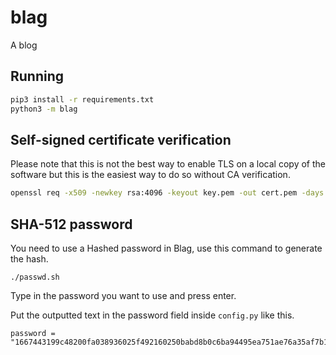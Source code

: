 # blag
A blog

## Running

```sh
pip3 install -r requirements.txt
python3 -m blag
```

## Self-signed certificate verification

Please note that this is not the best way to enable TLS on a local copy of the
software but this is the easiest way to do so without CA verification.

```sh
openssl req -x509 -newkey rsa:4096 -keyout key.pem -out cert.pem -days 365
```

## SHA-512 password

You need to use a Hashed password in Blag, use this command to generate the hash.
```
./passwd.sh
```
Type in the password you want to use and press enter.

Put the outputted text in the password field inside `config.py` like this.
```
password = "1667443199c48200fa038936025f492160250babd8b0c6ba94495ea751ae76a35af7b193d5c41fcb37f487f69046c005d751e7039c0f02f1197a25c4c987c0b2"
```
